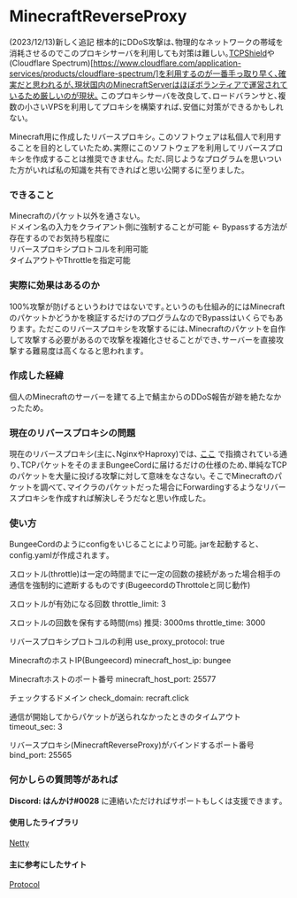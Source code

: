 # MinecraftReverseProxy

(2023/12/13)新しく追記
根本的にDDoS攻撃は､物理的なネットワークの帯域を消耗させるのでこのプロキシサーバを利用しても対策は難しい｡[TCPShield](https://tcpshield.com/)や(Cloudflare Spectrum)[https://www.cloudflare.com/application-services/products/cloudflare-spectrum/]を利用するのが一番手っ取り早く､確実だと思われるが､現状国内のMinecraftServerはほぼボランティアで運営されているため厳しいのが現状｡
このプロキシサーバを改良して､ロードバランサと､複数の小さいVPSを利用してプロキシを構築すれば､安価に対策ができるかもしれない｡

Minecraft用に作成したリバースプロキシ｡
このソフトウェアは私個人で利用することを目的としていたため､実際にこのソフトウェアを利用してリバースプロキシを作成することは推奨できません｡
ただ､同じようなプログラムを思いついた方がいれば私の知識を共有できればと思い公開するに至りました｡


### できること
Minecraftのパケット以外を通さない｡  
ドメイン名の入力をクライアント側に強制することが可能 ← Bypassする方法が存在するのでお気持ち程度に  
リバースプロキシプロトコルを利用可能  
タイムアウトやThrottleを指定可能  

### 実際に効果はあるのか
100%攻撃が防げるというわけではないです｡というのも仕組み的にはMinecraftのパケットかどうかを検証するだけのプログラムなのでBypassはいくらでもあります｡
ただこのリバースプロキシを攻撃するには､Minecraftのパケットを自作して攻撃する必要があるので攻撃を複雑化させることができ､サーバーを直接攻撃する難易度は高くなると思われます｡


### 作成した経緯
個人のMinecraftのサーバーを建てる上で鯖主からのDDoS報告が跡を絶たなかったため｡

### 現在のリバースプロキシの問題
現在のリバースプロキシ(主に､NginxやHaproxy)では､
[ここ](https://twitter.com/tsukkkkkun/status/1356646980542287874?s=20&t=PNq3Ki45mQ595VS1rHxIdQ)
で指摘されている通り､TCPパケットをそのままBungeeCordに届けるだけの仕様のため､単純なTCPのパケットを大量に投げる攻撃に対して意味をなさない｡
そこでMinecraftのパケットを調べて､マイクラのパケットだった場合にForwardingするようなリバースプロキシを作成すれば解決しそうだなと思い作成した｡

### 使い方
BungeeCordのようにconfigをいじることにより可能｡
jarを起動すると､config.yamlが作成されます｡

スロットル(throttle)は一定の時間までに一定の回数の接続があった場合相手の通信を強制的に遮断するものです(BugeecordのThrottoleと同じ動作)

スロットルが有効になる回数
throttle_limit: 3

スロットルの回数を保有する時間(ms)  推奨: 3000ms
throttle_time: 3000

リバースプロキシプロトコルの利用
use_proxy_protocol: true

MinecraftのホストIP(Bungeecord)
minecraft_host_ip: bungee

Minecraftホストのポート番号
minecraft_host_port: 25577

チェックするドメイン
check_domain: recraft.click

通信が開始してからパケットが送られなかったときのタイムアウト
timeout_sec: 3

リバースプロキシ(MinecraftReverseProxy)がバインドするポート番号
bind_port: 25565


### 何かしらの質問等があれば
**Discord: はんかけ#0028**
に連絡いただければサポートもしくは支援できます｡


#### 使用したライブラリ
[Netty](https://netty.io/)
#### 主に参考にしたサイト
[Protocol](https://wiki.vg/Protocol)

